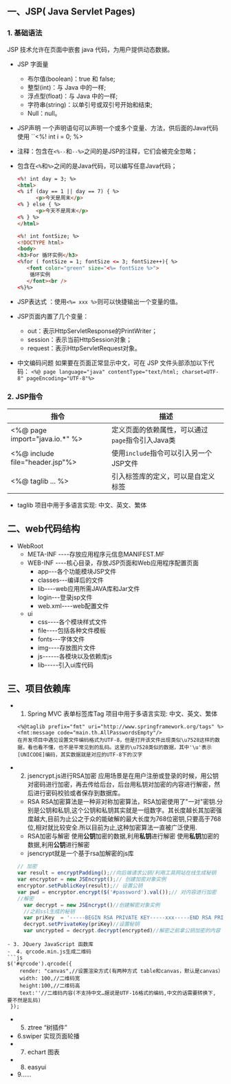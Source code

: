 ## 一、JSP( Java Servlet Pages)
### 1. 基础语法
JSP 技术允许在页面中嵌套 java 代码，为用户提供动态数据。
- JSP 字面量
	-   布尔值(boolean)：true 和 false;
	-   整型(int)：与 Java 中的一样;
	-   浮点型(float)：与 Java 中的一样;
	-   字符串(string)：以单引号或双引号开始和结束;
	-   Null：null。
-  JSP声明  一个声明语句可以声明一个或多个变量、方法，供后面的Java代码使用
	``<%! int i = 0; %>
-   注释：包含在`<%--`和`--%>`之间的是JSP的注释，它们会被完全忽略；
-   包含在`<%`和`%>`之间的是Java代码，可以编写任意Java代码；
	```html
	<%! int day = 3; %>
	<html>
	<% if (day == 1 || day == 7) { %>
	      <p>今天是周末</p>
	<% } else { %>
	      <p>今天不是周末</p>
	<% } %>
	</html>
	```
	
	```html
	<%! int fontSize; %> 
	<!DOCTYPE html>
	<body>
	<h3>For 循环实例</h3>
	<%for ( fontSize = 1; fontSize <= 3; fontSize++){ %>
	   <font color="green" size="<%= fontSize %>">
	    循环实例
	   </font><br />
	<%}%>
	```
-  JSP表达式 ：使用`<%= xxx %>`则可以快捷输出一个变量的值。
- JSP页面内置了几个变量：
	-   out：表示HttpServletResponse的PrintWriter；
	-   session：表示当前HttpSession对象；
	-   request：表示HttpServletRequest对象。
-  中文编码问题
	如果要在页面正常显示中文，可在 JSP 文件头部添加以下代码：
	`<%@ page language="java" contentType="text/html; charset=UTF-8" pageEncoding="UTF-8"%>`


### 2. JSP指令
|指令|描述|
|---|---|
|<%@ page import="java.io.*" %> |定义页面的依赖属性，可以通过`page`指令引入Java类|
|<%@ include file="header.jsp"%>|使用`include`指令可以引入另一个JSP文件|
|<%@ taglib ... %>|引入标签库的定义，可以是自定义标签|
- taglib 项目中用于多语言实现: 中文、英文、繁体


## 二、web代码结构
- WebRoot
	- META-INF ----存放应用程序元信息MANIFEST.MF
	- WEB-INF ----核心目录，存放JSP页面和Web应用程序配置页面
		- app---各个功能模块JSP文件
		- classes---编译后的文件
		- lib----web应用所需JAVA库和Jar文件
		- login---登录jsp文件
		- web.xml----web配置文件
	- ui
		- css----各个模块样式文件
		- file----包括各种文件模板
		- fonts---字体文件
		- img----存放图片文件
		- js------各模块以及依赖库js
		- lib-----引入ui库代码

## 三、项目依赖库
-  1. Spring MVC 表单标签库Tag
项目中用于多语言实现: 中文、英文、繁体
	```
	<%@taglib prefix="fmt" uri="http://www.springframework.org/tags" %> 
	<fmt:message code="main.th.AllPasswordsEmpty"/>
	在开发项目中遇见设置文件编码格式为UTF-8，但是打开该文件出现类似\u7528这样的数据，看也看不懂，也不是平常见到的乱码。这里的\u7528类似的数据，其中'\u'表示[UNICODE]编码，其实数据就是对应的UTF-8下的汉字
	```
-  2.  jsencrypt.js进行RSA加密
	应用场景是在用户注册或登录的时候，用公钥对密码进行加密，再去传给后台，后台用私钥对加密的内容进行解密，然后进行密码校验或者保存到数据库。
	- RSA
		RSA加密算法是一种非对称加密算法，RSA加密使用了"一对"密钥.分别是公钥和私钥,这个公钥和私钥其实就是一组数字。其长度越长其加密强度越大,目前为止公之于众的能破解的最大长度为768位密钥,只要高于768位,相对就比较安全.所以目前为止,这种加密算法一直被广泛使用.
	- RSA加密与解密
		使用**公钥**加密的数据,利用**私钥**进行解密
		使用**私钥**加密的数据,利用**公钥**进行解密
	- jsencrypt就是一个基于rsa加解密的js库
	```javascript
	// 加密
	var result = encryptPadding();//向后端请求公钥/利用工具网站在线生成秘钥
	var encryptor = new JSEncrypt();// 创建加密对象实例
	encryptor.setPublicKey(result);// 设置公钥
	var pwd = encryptor.encrypt($('#password').val());// 对内容进行加密
	//解密
	  var decrypt = new JSEncrypt()//创建解密对象实例
	  //之前ssl生成的秘钥
	  var priKey  = '-----BEGIN RSA PRIVATE KEY-----xxx-----END RSA PRIVATE KEY----'
	  decrypt.setPrivateKey(priKey)//设置秘钥
	  var uncrypted = decrypt.decrypt(encrypted)//解密之前拿公钥加密的内容
``` 
- 3. JQuery JavaScript 函数库
-  4. qrcode.min.js生成二维码
```js
$('#qrcode').qrcode({
	render: "canvas",//设置渲染方式(有两种方式 table和canvas，默认是canvas）
	width: 100,//二维码宽
	height:100,//二维码高        
	text:''//二维码内容(不支持中文…据说是UTF-16格式的编码,中文的话需要转换下, 要不然是乱码)
 });
```
- 5. ztree  “树插件”
- 6.swiper 实现页面轮播
- 7. echart 图表
- 8. easyui
- 9......